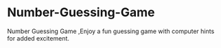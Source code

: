 # Number-Guessing-Game
Number Guessing Game ,Enjoy a fun guessing game with computer hints for added excitement.
